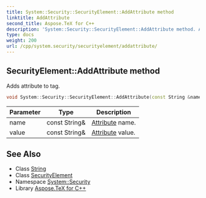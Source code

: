 ```yaml
---
title: System::Security::SecurityElement::AddAttribute method
linktitle: AddAttribute
second_title: Aspose.TeX for C++
description: 'System::Security::SecurityElement::AddAttribute method. Adds attribute to tag in C++.'
type: docs
weight: 200
url: /cpp/system.security/securityelement/addattribute/
---
```

## SecurityElement::AddAttribute method


Adds attribute to tag.

```cpp
void System::Security::SecurityElement::AddAttribute(const String &name, const String &value)
```


| Parameter | Type | Description |
| --- | --- | --- |
| name | const String\& | [Attribute](../../../system/attribute/) name. |
| value | const String\& | [Attribute](../../../system/attribute/) value. |

## See Also

* Class [String](../../../system/string/)
* Class [SecurityElement](../)
* Namespace [System::Security](../../)
* Library [Aspose.TeX for C++](../../../)
